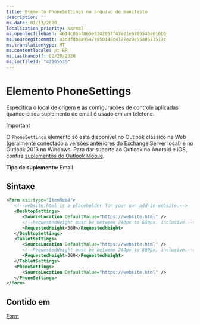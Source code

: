 ```yaml
---
title: Elemento PhoneSettings no arquivo de manifesto
description: ''
ms.date: 01/13/2020
localization_priority: Normal
ms.openlocfilehash: 4614c86af865e5242657f47e21e6786545a616b6
ms.sourcegitcommit: a3ddfdb8a95477850148c4177e20e56a8673517c
ms.translationtype: MT
ms.contentlocale: pt-BR
ms.lasthandoff: 02/20/2020
ms.locfileid: "42165535"
---
```

# <a name="phonesettings-element"></a>Elemento PhoneSettings

Especifica o local de origem e as configurações de controle aplicadas quando o seu suplemento de email é usado em um telefone.

> [!IMPORTANT]
> O `PhoneSettings` elemento só está disponível no Outlook clássico na Web (geralmente conectado a versões anteriores do Exchange Server local) e no Outlook 2013 no Windows. Para dar suporte ao Outlook no Android e iOS, confira [suplementos do Outlook Mobile](../../outlook/outlook-mobile-addins.md).

**Tipo de suplemento:** Email

## <a name="syntax"></a>Sintaxe

```XML
<Form xsi:type="ItemRead">
   <!--website.html is a placeholder for your own add-in website.-->
   <DesktopSettings>
      <SourceLocation DefaultValue="https://website.html" />
      <!--RequestedHeight must be between 240px to 800px, inclusive.-->
      <RequestedHeight>360</RequestedHeight>
   </DesktopSettings>
   <TabletSettings>
      <SourceLocation DefaultValue="https://website.html" />
      <!--RequestedHeight must be between 240px to 800px, inclusive.-->
      <RequestedHeight>360</RequestedHeight>
   </TabletSettings>
   <PhoneSettings>
      <SourceLocation DefaultValue="https://website.html" />
   </PhoneSettings>
</Form>
```

## <a name="contained-in"></a>Contido em

[Form](form.md)

